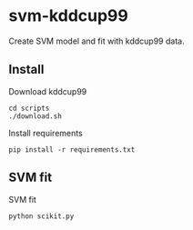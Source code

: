 # svm-kddcup99

Create SVM model and fit with kddcup99 data.

## Install

Download kddcup99

```
cd scripts
./download.sh
```

Install requirements

```
pip install -r requirements.txt
```

## SVM fit

SVM fit

```
python scikit.py
```
